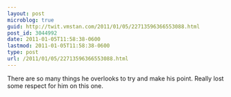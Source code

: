 ```yaml
---
layout: post
microblog: true
guid: http://twit.vmstan.com/2011/01/05/22713596366553088.html
post_id: 3044992
date: 2011-01-05T11:58:38-0600
lastmod: 2011-01-05T11:58:38-0600
type: post
url: /2011/01/05/22713596366553088.html
---
```

There are so many things he overlooks to try and make his point. Really lost some respect for him on this one.
